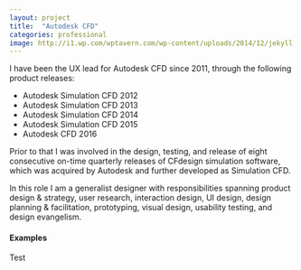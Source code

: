 ```yaml
---
layout: project
title:  "Autodesk CFD"
categories: professional
image: http://i1.wp.com/wptavern.com/wp-content/uploads/2014/12/jekyll.png
---
```

I have been the UX lead for Autodesk CFD since 2011, through the following product releases:

- Autodesk Simulation CFD 2012
- Autodesk Simulation CFD 2013
- Autodesk Simulation CFD 2014
- Autodesk Simulation CFD 2015
- Autodesk CFD 2016

Prior to that I was involved in the design, testing, and release of eight consecutive on-time quarterly releases of CFdesign simulation software, which was acquired by Autodesk and further developed as Simulation CFD.

In this role I am a generalist designer with responsibilities spanning product design & strategy, user research, interaction design, UI design, design planning & facilitation, prototyping, visual design, usability testing, and design evangelism. 

#### Examples

Test